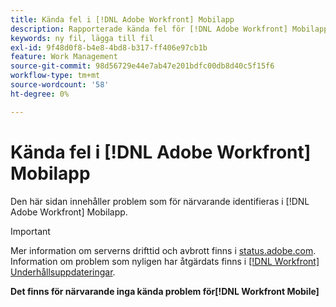 ```yaml
---
title: Kända fel i [!DNL Adobe Workfront] Mobilapp
description: Rapporterade kända fel för [!DNL Adobe Workfront] Mobilapp
keywords: ny fil, lägga till fil
exl-id: 9f48d0f8-b4e8-4bd8-b317-ff406e97cb1b
feature: Work Management
source-git-commit: 98d56729e44e7ab47e201bdfc00db8d40c5f15f6
workflow-type: tm+mt
source-wordcount: '58'
ht-degree: 0%

---
```


# Kända fel i [!DNL Adobe Workfront] Mobilapp

Den här sidan innehåller problem som för närvarande identifieras i [!DNL Adobe Workfront] Mobilapp.

>[!IMPORTANT]
>
>Mer information om serverns drifttid och avbrott finns i [status.adobe.com](https://status.adobe.com). Information om problem som nyligen har åtgärdats finns i [[!DNL Workfront] Underhållsuppdateringar](../maintenance/current-updates.md).

**Det finns för närvarande inga kända problem för[!DNL Workfront Mobile]**

<!--

## Current Issues

|Issue  |Last Modified   | 
|---|---|
|Issue text  | YYYY/MM/DD  | 

-->
